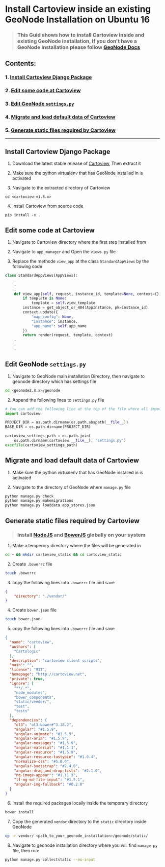 # Install Cartoview inside an existing GeoNode Installation on Ubuntu 16

> ### This Guid shows how to install Cartoview inside and existing GeoNode installation, If you don't have a GeoNode Installation please follow [GeoNode Docs](http://docs.geonode.org/en/master/index.html#)

## Contents:

### 1. [Install Cartoview Django Package](#install-cartoview-django-package)
### 2. [Edit some code at Cartoview](#edit-some-code-at-cartoview)
### 3. [Edit GeoNode `settings.py`](#edit-geonode-settingspy)
### 4. [Migrate and load default data of Cartoview](#migrate-and-load-default-data-of-cartoview)
### 5. [Generate static files required by Cartoview](#generate-static-files-required-by-cartoview)

---

## Install Cartoview Django Package

1. Download the latest stable release of [Cartoview](https://github.com/cartologic/cartoview/releases), Then extract it

2. Make sure the python virtualenv that has GeoNode installed in is activated

3. Navigate to the extracted directory of Cartoview
```shell
cd <cartoview-v1.8.x>
```

4. Install Cartoview from source code
```shell
pip install -e .
```

## Edit some code at Cartoview
1. Navigate to Cartoview directory where the first step installed from

2. Navigate to `app_manager` and Open the `views.py` file

3. Replace the methode `view_app` at the class `StandardAppViews` by the following code
```python
class StandardAppViews(AppViews):
    .
    .
    .
    def view_app(self, request, instance_id, template=None, context={}):
        if template is None:
            template = self.view_template
        instance = get_object_or_404(AppInstance, pk=instance_id)
        context.update({
            "map_config": None,
            "instance": instance,
            "app_name": self.app_name
        })
        return render(request, template, context)
    .
    .
    .
```

## Edit GeoNode `settings.py`
1. Navigate to GeoNode main installation Directory, then navigate to geonode directory which has settings file
```sh
cd <geonode2.8.x>/geonode
```

2. Append the following lines to `settings.py` file
```python
# You can add the following line at the top of the file where all imports
import cartoview

PROJECT_DIR = os.path.dirname(os.path.abspath(__file__))
BASE_DIR = os.path.dirname(PROJECT_DIR)

cartoview_settings_path = os.path.join(
    os.path.dirname(cartoview.__file__), 'settings.py')
execfile(cartoview_settings_path)
```

## Migrate and load default data of Cartoview
1. Make sure the python virtualenv that has GeoNode installed in is activated

2. Navigate to the directory of GeoNode where `manage.py` file
```sh
python manage.py check
python manage.py makemigrations
python manage.py loaddata app_stores.json
```

## Generate static files required by Cartoview

> ### Install [NodeJS](https://nodejs.org/en/download/package-manager/#debian-and-ubuntu-based-linux-distributions) and [BowerJS](https://bower.io/#install-bower) globally on your system

1. Make a temperory directory where the files will be generated in
```sh
cd ~ && mkdir cartoview_static && cd cartoview_static
```

2. Create `.bowerrc` file
```sh
touch .bowerrc
```

3. copy the following lines into `.bowerrc` file and save
```json
{
    "directory": "./vendor/"
}
```

4. Create `bower.json` file
```sh
touch bower.json
```

5. copy the following lines into `.bowerrc` file and save
```json
{
  "name": "cartoview",
  "authors": [
    "Cartologic"
  ],
  "description": "cartoview client scripts",
  "main": "",
  "license": "MIT",
  "homepage": "http://cartoview.net",
  "private": true,
  "ignore": [
    "**/.*",
    "node_modules",
    "bower_components",
    "static/vendor/",
    "test",
    "tests"
  ],
  "dependencies": {
    "ol3": "ol3-bower#^3.18.2",
    "angular": "#1.5.9",
    "angular-animate": "#1.5.9",
    "angular-aria": "#1.5.9",
    "angular-messages": "#1.5.9",
    "angular-material": "#1.1.1",
    "angular-resource": "#1.5.9",
    "angular-resource-tastypie": "#1.0.4",
    "normalize-css": "#5.0.0",
    "angular-bootstrap": "#2.4.0",
    "angular-drag-and-drop-lists": "#2.1.0",
    "ng-image-appear": "#1.11.3",
    "lf-ng-md-file-input": "#1.5.1",
    "angular-img-fallback": "#0.2.0"
  }
}
```

6. Install the required packages locally inside the temporary directory
```sh
bower install
```

7. Copy the generated `vendor` directory to the `static` directory inside GeoNode

```sh
cp -r vendor/ <path_to_your_geonode_installation>/geonode/static/
```

8. Navigate to geonode installation directory where you will find `manage.py` file, then run:
```sh
python manage.py collectstatic --no-input
```

